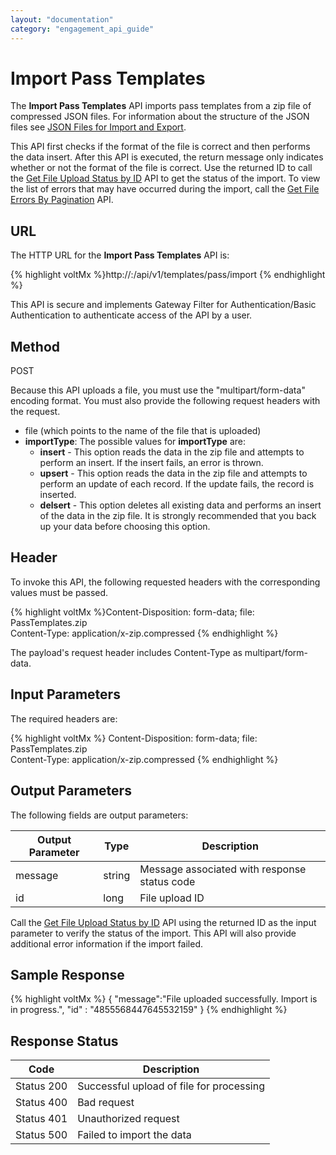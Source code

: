 ```yaml
---
layout: "documentation"
category: "engagement_api_guide"
---
```


# Import Pass Templates

The **Import Pass Templates** API imports pass templates from a zip file of compressed JSON files. For information about the structure of the JSON files see [JSON Files for Import and Export](../JSON_Files.html).

This API first checks if the format of the file is correct and then performs the data insert. After this API is executed, the return message only indicates whether or not the format of the file is correct. Use the returned ID to call the [Get File Upload Status by ID](../REST_API_Administration/Get_File_Upload_Status_by_ID.html) API to get the status of the import. To view the list of errors that may have occurred during the import, call the [Get File Errors By Pagination](../REST_API_Administration/Get_File_Errors_By_Pagination.html) API.

## URL

The HTTP URL for the **Import Pass Templates** API is:

{% highlight voltMx %}http://<host>:<port>/api/v1/templates/pass/import
{% endhighlight %}

This API is secure and implements Gateway Filter for Authentication/Basic Authentication to authenticate access of the API by a user.

## Method

POST

Because this API uploads a file, you must use the "multipart/form-data" encoding format. You must also provide the following request headers with the request.

- file (which points to the name of the file that is uploaded)
- **importType**: The possible values for **importType** are:
  - **insert** - This option reads the data in the zip file and attempts to perform an insert. If the insert fails, an error is thrown.
  - **upsert** - This option reads the data in the zip file and attempts to perform an update of each record. If the update fails, the record is inserted.
  - **delsert** - This option deletes all existing data and performs an insert of the data in the zip file. It is strongly recommended that you back up your data before choosing this option.

## Header

To invoke this API, the following requested headers with the corresponding values must be passed.

{% highlight voltMx %}Content-Disposition: form-data; file: PassTemplates.zip  
Content-Type: application/x-zip.compressed
{% endhighlight %}

The payload's request header includes Content-Type as multipart/form-data.

## Input Parameters

The required headers are:

{% highlight voltMx %}
Content-Disposition: form-data; file: PassTemplates.zip  
Content-Type: application/x-zip.compressed
{% endhighlight %}

## Output Parameters

The following fields are output parameters:

| Output Parameter | Type   | Description                                  |
| ---------------- | ------ | -------------------------------------------- |
| message          | string | Message associated with response status code |
| id               | long   | File upload ID                               |

Call the [Get File Upload Status by ID](../REST_API_Administration/Get_File_Upload_Status_by_ID.html) API using the returned ID as the input parameter to verify the status of the import. This API will also provide additional error information if the import failed.

## Sample Response

{% highlight voltMx %}
{
"message":"File uploaded successfully. Import is in progress.",
"id" : "4855568447645532159"
}
{% endhighlight %}

## Response Status

| Code       | Description                              |
| ---------- | ---------------------------------------- |
| Status 200 | Successful upload of file for processing |
| Status 400 | Bad request                              |
| Status 401 | Unauthorized request                     |
| Status 500 | Failed to import the data                |
